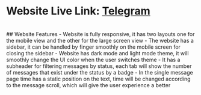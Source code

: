 # Website Live Link: [Telegram](https://telegram-eight-omega.vercel.app/)
<br/>
## Website Features
- Website is fully responsive, it has two layouts one for the mobile view and the other for the large screen view
- The website has a sidebar, it can be handled by finger smoothly on the mobile screen for closing the sidebar
- Website has dark mode and light mode theme, it will smoothly change the UI color when the user switches theme
- It has a subheader for filtering messages by status, each tab will show the number of messages that exist under the status by a badge
- In the single message page time has a static position on the text, time will be changed according to the message scroll, which will give the user experience a better
